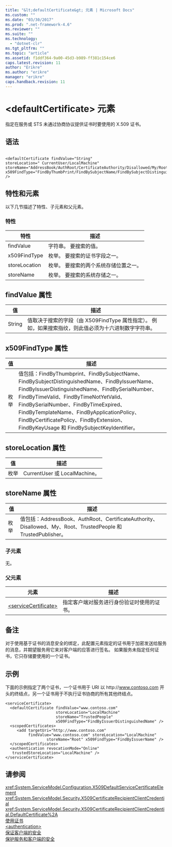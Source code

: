 ```yaml
---
title: "&lt;defaultCertificate&gt; 元素 | Microsoft Docs"
ms.custom: ""
ms.date: "03/30/2017"
ms.prod: ".net-framework-4.6"
ms.reviewer: ""
ms.suite: ""
ms.technology: 
  - "dotnet-clr"
ms.tgt_pltfrm: ""
ms.topic: "article"
ms.assetid: f1ddf364-9a00-45d3-b989-ff381c154ce6
caps.latest.revision: 11
author: "Erikre"
ms.author: "erikre"
manager: "erikre"
caps.handback.revision: 11
---
```

# &lt;defaultCertificate&gt; 元素
指定在服务或 STS 未通过协商协议提供证书时要使用的 X.509 证书。  
  
## 语法  
  
```  
  
<defaultCertificate findValue="String"   
storeLocation=" CurrentUser/LocalMachine"  
storeName="AddressBook/AuthRoot/CertificateAuthority/Disallowed/My/Root/TrustedPeople/TrustedPublisher"   
x509FindType="FindByThumbPrint/FindBySubjectName/FindBySubjectDistinguishedName/FindByIssuerName/FindByIssuerDistinguishedName/FindBySerialiNumber/FindByTimeValid/FindByTimeNotYetValid/FindByTimeExpired/FindByTemplateName/FindByApplicationPolicy/FindByCertificatePolicy/FindByExtension/FindByKeyUsage/FindBySubjectKeyIdentifier" />  
```  
  
## 特性和元素  
 以下几节描述了特性、子元素和父元素。  
  
### 特性  
  
|特性|描述|  
|--------|--------|  
|findValue|字符串。  要搜索的值。|  
|x509FindType|枚举。  要搜索的证书字段之一。|  
|storeLocation|枚举。  要搜索的两个系统存储位置之一。|  
|storeName|枚举。  要搜索的系统存储之一。|  
  
## findValue 属性  
  
|值|描述|  
|-------|--------|  
|String|值取决于搜索的字段（由 X509FindType 属性指定）。  例如，如果搜索指纹，则此值必须为十六进制数字字符串。|  
  
## x509FindType 属性  
  
|值|描述|  
|-------|--------|  
|枚举|值包括：FindByThumbprint、FindBySubjectName、FindBySubjectDistinguishedName、FindByIssuerName、FindByIssuerDistinguishedName、FindBySerialNumber、FindByTimeValid、FindByTimeNotYetValid、FindBySerialNumber、FindByTimeExpired、FindByTemplateName、FindByApplicationPolicy、FindByCertificatePolicy、FindByExtension、FindByKeyUsage 和 FindBySubjectKeyIdentifier。|  
  
## storeLocation 属性  
  
|值|描述|  
|-------|--------|  
|枚举|CurrentUser 或 LocalMachine。|  
  
## storeName 属性  
  
|值|描述|  
|-------|--------|  
|枚举|值包括：AddressBook、AuthRoot、CertificateAuthority、Disallowed、My、Root、TrustedPeople 和 TrustedPublisher。|  
  
### 子元素  
 无。  
  
### 父元素  
  
|元素|描述|  
|--------|--------|  
|[\<serviceCertificate\>](../../../../../docs/framework/configure-apps/file-schema/wcf/servicecertificate-of-clientcredentials-element.md)|指定客户端对服务进行身份验证时使用的证书。|  
  
## 备注  
 对于使用基于证书的消息安全的绑定，此配置元素指定的证书用于加密发送给服务的消息，并期望服务用它来对客户端的应答进行签名。  如果服务未指定任何证书，它只存储要使用的一个证书。  
  
## 示例  
 下面的示例指定了两个证书，一个证书用于 URI 以 http:\/\/www.contoso.com 开头的终结点，另一个证书用于不执行证书协商的所有其他终结点。  
  
```  
<serviceCertificate>  
  <defaultCertificate findValue="www.contoso.com"   
                      storeLocation="LocalMachine"  
                      storeName="TrustedPeople"   
                      x509FindType="FindByIssuerDistinguishedName" />  
  <scopedCertificates>  
     <add targetUri="http://www.contoso.com"   
          findValue="www.contoso.com" storeLocation="LocalMachine"  
                  storeName="Root" x509FindType="FindByIssuerName" />  
  </scopedCertificates>  
  <authentication revocationMode="Online"   
   trustedStoreLocation="LocalMachine" />  
</serviceCertificate>  
```  
  
## 请参阅  
 <xref:System.ServiceModel.Configuration.X509DefaultServiceCertificateElement>   
 <xref:System.ServiceModel.Security.X509CertificateRecipientClientCredential>   
 <xref:System.ServiceModel.Security.X509CertificateRecipientClientCredential.DefaultCertificate%2A>   
 [使用证书](../../../../../docs/framework/wcf/feature-details/working-with-certificates.md)   
 [\<authentication\>](../../../../../docs/framework/configure-apps/file-schema/wcf/authentication-of-clientcertificate-element.md)   
 [保证客户端的安全](../../../../../docs/framework/wcf/securing-clients.md)   
 [保护服务和客户端的安全](../../../../../docs/framework/wcf/feature-details/securing-services-and-clients.md)